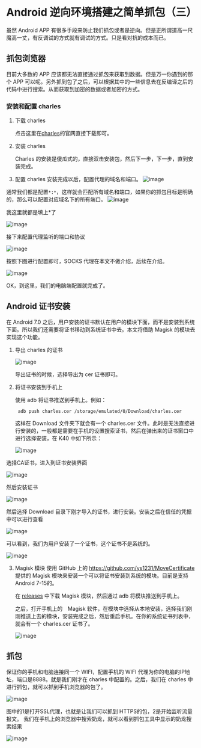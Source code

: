 # Android 逆向环境搭建之简单抓包（三）
虽然 Android APP 有很多手段来防止我们抓包或者是逆向。但是正所谓道高一尺魔高一丈，有反调试的方式就有调试的方式。只是看对抗的成本而已。
## 抓包浏览器
目前大多数的 APP 应该都无法直接通过抓包来获取到数据。但是万一你遇到的那个 APP 可以呢。另外抓到包了之后，可以根据其中的一些信息去在反编译之后的代码中进行搜索。从而获取到加密的数据或者加密的方式。
### 安装和配置 charles
1. 下载 charles

    点击这里在[charles](https://www.charlesproxy.com/download/)的官网直接下载即可。

2. 安装 charles

    Charles 的安装是傻瓜式的，直接双击安装包，然后下一步，下一步，直到安装完成。

3. 配置 charles
安装完成以后，配置代理的域名和端口。
![image](https://github.com/user-attachments/assets/f1b998e2-726d-44c1-b4b8-1b2efcf4f697)

通常我们都是配置`*:*`，这样就会匹配所有域名和端口，如果你的抓包目标是明确的，那么可以配置对应域名下的所有端口。
![image](https://github.com/user-attachments/assets/0970a690-6d77-4d89-904a-ba57d5bc036b)

我这里就都是填上*了

![image](https://github.com/user-attachments/assets/c622158e-004a-44f2-8057-ba2ac35f57c4)

接下来配置代理监听的端口和协议

![image](https://github.com/user-attachments/assets/8e0f5ce5-a378-4934-9351-ec01604e7406)


按照下图进行配置即可，SOCKS 代理在本文不做介绍，后续在介绍。

![image](https://github.com/user-attachments/assets/e413e6d5-5f67-4855-8703-bb93e2e45ef8)

OK，到这里，我们的电脑端配置就完成了。
## Android 证书安装
在 Android 7.0 之后，用户安装的证书默认在用户的模块下面，而不是安装到系统下面。所以我们还需要将证书移动到系统证书中去。本文将借助 Magisk 的模块去实现这个功能。
1. 导出 charles 的证书

   ![image](https://github.com/user-attachments/assets/93bd8b6a-c610-462c-976c-03846321176c)

    导出证书的时候，选择导出为 cer 证书即可。
2. 将证书安装到手机上

    使用 adb 将证书推送到手机上。例如：

        adb push charles.cer /storage/emulated/0/Download/charles.cer

    这样在 Download 文件夹下就会有一个 charles.cer 文件。此时是无法直接进行安装的，一般都是需要在手机的设置搜索证书，然后在弹出来的证书窗口中进行选择安装，在 K40 中如下所示：
    
    ![image](https://github.com/user-attachments/assets/626fe661-8f54-417b-922d-ba7c4145900e)

选择CA证书，进入到证书安装界面

![image](https://github.com/user-attachments/assets/b3fa40e3-47d1-452e-ad2c-dddf18d44f75)

然后安装证书

![image](https://github.com/user-attachments/assets/82604b1e-575d-4476-bbb0-f6d55873cd5d)

然后选择 Download 目录下刚才导入的证书，进行安装。安装之后在信任的凭据中可以进行查看

![image](https://github.com/user-attachments/assets/b42bae37-d209-4167-8bc7-f53d7882d1f5)

可以看到，我们为用户安装了一个证书，这个证书不是系统的。

![image](https://github.com/user-attachments/assets/00bfe3c9-0512-4261-abd4-fc4620c9f8c5)

3. Magisk 模块
    使用 GitHub 上的 https://github.com/ys1231/MoveCertificate 提供的 Magisk 模块来安装一个可以将证书安装到系统的模块。目前是支持 Android 7-15的。

    在 [releases](https://github.com/ys1231/MoveCertificate/releases) 中下载 Magisk 模块，然后通过 adb 将模块推送到手机上。

    之后，打开手机上的　Magisk 软件，在模块中选择从本地安装，选择我们刚刚推送上去的模块，安装完成之后，然后重启手机。在你的系统证书列表中，就会有一个 charles.cer 证书了。

    ![image](https://github.com/user-attachments/assets/7f9f651e-561b-4171-a320-da7d8ebfd373)

## 抓包
保证你的手机和电脑连接同一个 WIFI，配置手机的 WIFI 代理为你的电脑的IP地址，端口是8888。就是我们刚才在 charles 中配置的。之后，我们在 charles 中进行抓包，就可以抓到手机浏览器的包了。

![image](https://github.com/user-attachments/assets/3cfc990b-a7da-4640-8f57-525f6ce81201)

图中的1是打开SSL代理，也就是让我们可以抓到 HTTPS的包，2是开始监听流量报文。
我们在手机上的浏览器中搜索奶龙，就可以看到抓包工具中显示的奶龙搜索结果

![image](https://github.com/user-attachments/assets/8e4c5709-6334-45eb-a340-02e2ce1b4cf2)



